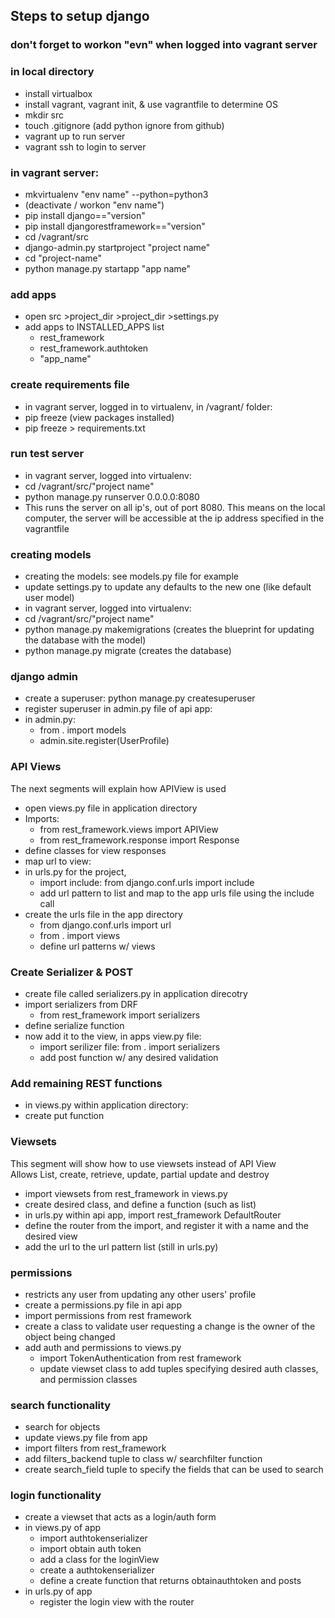 ## Steps to setup django
### don't forget to workon "evn" when logged into vagrant server
### in local directory
- install virtualbox
- install vagrant, vagrant init, & use vagrantfile to determine OS
- mkdir src
- touch .gitignore (add python ignore from github)
- vagrant up to run server
- vagrant ssh to login to server
### in vagrant server:   
- mkvirtualenv "env name" --python=python3
- (deactivate / workon "env name")
- pip install django=="version"
- pip install djangorestframework=="version"
- cd /vagrant/src
- django-admin.py startproject "project name"
- cd "project-name"
- python manage.py startapp "app name"

### add apps
- open src >project_dir >project_dir >settings.py 
- add apps to INSTALLED_APPS list
    - rest_framework
    - rest_framework.authtoken
    - "app_name"
### create requirements file
- in vagrant server, logged in to virtualenv, in /vagrant/ folder:
- pip freeze (view packages installed)
- pip freeze > requirements.txt

### run test server
- in vagrant server, logged into virtualenv:
- cd /vagrant/src/"project name"
- python manage.py runserver 0.0.0.0:8080
- This runs the server on all ip's, out of port 8080. This means on the local computer, the server will be accessible at the ip address specified in the vagrantfile

### creating models
- creating the models: see models.py file for example
- update settings.py to update any defaults to the new one (like default user model)
- in vagrant server, logged into virtualenv:
- cd /vagrant/src/"project name"
- python manage.py makemigrations (creates the blueprint for updating the database with the model)
- python manage.py migrate (creates the database)

### django admin
- create a superuser: python manage.py createsuperuser
- register superuser in admin.py file of api app:
- in admin.py:
    - from . import models
    - admin.site.register(UserProfile)

### API Views
The next segments will explain how APIView is used
- open views.py file in application directory
- Imports:
    - from rest_framework.views import APIView
    - from rest_framework.response import Response
- define classes for view responses
- map url to view:
- in urls.py for the project,
    - import include: from django.conf.urls import include
    - add url pattern to list and map to the app urls file using the include call
- create the urls file in the app directory
    - from django.conf.urls import url
    - from . import views
    - define url patterns w/ views

### Create Serializer & POST
- create file called serializers.py in application direcotry
- import serializers from DRF
    - from rest_framework import serializers
- define serialize function
- now add it to the view, in apps view.py file:
    - import serilizer file: from . import serializers
    - add post function w/ any desired validation

### Add remaining REST functions
- in views.py within application directory:
- create put function

### Viewsets
This segment will show how to use viewsets instead of API View  
Allows List, create, retrieve, update, partial update and destroy

- import viewsets from rest_framework in views.py
- create desired class, and define a function (such as list)
- in urls.py within api app, import rest_framework DefaultRouter
- define the router from the import, and register it with a name and the desired view
- add the url to the url pattern list (still in urls.py)

### permissions
- restricts any user from updating any other users' profile
- create a permissions.py file in api app
- import permissions from rest framework
- create a class to validate user requesting a change is the owner of the object being changed
- add auth and permissions to views.py
    - import TokenAuthentication from rest framework
    - update viewset class to add tuples specifying desired auth classes, and permission classes

### search functionality
- search for objects
- update views.py file from app
- import filters from rest_framework
- add filters_backend tuple to class w/ searchfilter function
- create search_field tuple to specify the fields that can be used to search

### login functionality
- create a viewset that acts as a login/auth form
- in views.py of app
    - import authtokenserializer
    - import obtain auth token
    - add a class for the loginView
    - create a authtokenserializer 
    - define a create function that returns obtainauthtoken and posts
- in urls.py of app
    - register the login view with the router